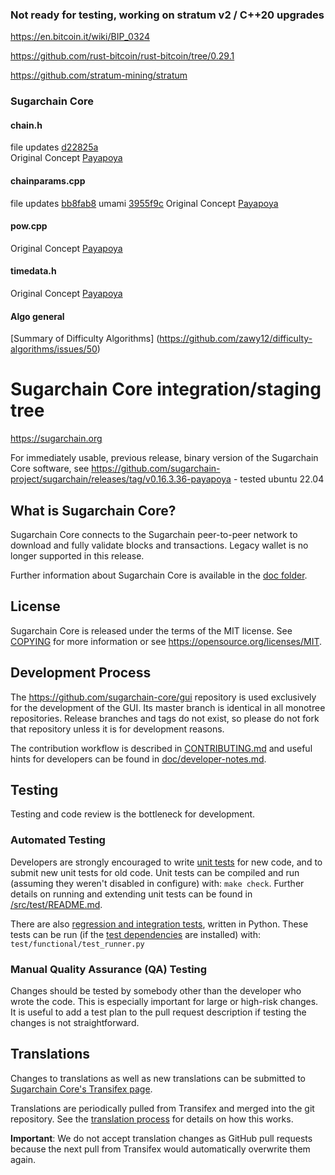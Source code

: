 ### Not ready for testing, working on stratum v2 / C++20 upgrades

https://en.bitcoin.it/wiki/BIP_0324 

https://github.com/rust-bitcoin/rust-bitcoin/tree/0.29.1 

https://github.com/stratum-mining/stratum

### Sugarchain Core 

#### chain.h
file updates [d22825a](https://github.com/sugarchain-project/umami/commit/d22825a648274b7c7ba3beb1caed4a5c8f45a63d)  
Original Concept [Payapoya](https://github.com/sugarchain-project/sugarchain/blob/d2d13cacd9e7c2640a02e6392978a26df06f9eb8/src/chain.h#L36)

#### chainparams.cpp
file updates [bb8fab8](https://github.com/sugarchain-project/umami/commit/bb8fab82b2eabd5608b192e0bed18c77c5365b02)
umami [3955f9c](https://github.com/sugarchain-project/umami/blob/main/src/chainparams.cpp)
Original Concept [Payapoya](https://github.com/sugarchain-project/sugarchain/blob/d2d13cacd9e7c2640a02e6392978a26df06f9eb8/src/chainparams.cpp#L143-L170)

#### pow.cpp
Original Concept [Payapoya](https://github.com/sugarchain-project/sugarchain/blob/d2d13cacd9e7c2640a02e6392978a26df06f9eb8/src/pow.cpp)

#### timedata.h 
Original Concept [Payapoya](https://github.com/sugarchain-project/sugarchain/blob/d2d13cacd9e7c2640a02e6392978a26df06f9eb8/src/timedata.h#L23)

#### Algo general 
[Summary of Difficulty Algorithms] (https://github.com/zawy12/difficulty-algorithms/issues/50)

Sugarchain Core integration/staging tree
=====================================

https://sugarchain.org

For immediately usable, previous release, binary version of the Sugarchain Core software, see
https://github.com/sugarchain-project/sugarchain/releases/tag/v0.16.3.36-payapoya - tested ubuntu 22.04

What is Sugarchain Core?
---------------------

Sugarchain Core connects to the Sugarchain peer-to-peer network to download and fully
validate blocks and transactions. Legacy wallet is no longer supported in this release. 

Further information about Sugarchain Core is available in the [doc folder](/doc).

License
-------

Sugarchain Core is released under the terms of the MIT license. See [COPYING](COPYING) for more
information or see https://opensource.org/licenses/MIT.

Development Process
-------------------

The https://github.com/sugarchain-core/gui repository is used exclusively for the
development of the GUI. Its master branch is identical in all monotree
repositories. Release branches and tags do not exist, so please do not fork
that repository unless it is for development reasons.

The contribution workflow is described in [CONTRIBUTING.md](CONTRIBUTING.md)
and useful hints for developers can be found in [doc/developer-notes.md](doc/developer-notes.md).

Testing
-------

Testing and code review is the bottleneck for development.

### Automated Testing

Developers are strongly encouraged to write [unit tests](src/test/README.md) for new code, and to
submit new unit tests for old code. Unit tests can be compiled and run
(assuming they weren't disabled in configure) with: `make check`. Further details on running
and extending unit tests can be found in [/src/test/README.md](/src/test/README.md).

There are also [regression and integration tests](/test), written
in Python.
These tests can be run (if the [test dependencies](/test) are installed) with: `test/functional/test_runner.py`


### Manual Quality Assurance (QA) Testing

Changes should be tested by somebody other than the developer who wrote the
code. This is especially important for large or high-risk changes. It is useful
to add a test plan to the pull request description if testing the changes is
not straightforward.

Translations
------------

Changes to translations as well as new translations can be submitted to
[Sugarchain Core's Transifex page](https://www.transifex.com/sugarchain/sugarchain/).

Translations are periodically pulled from Transifex and merged into the git repository. See the
[translation process](doc/translation_process.md) for details on how this works.

**Important**: We do not accept translation changes as GitHub pull requests because the next
pull from Transifex would automatically overwrite them again.
